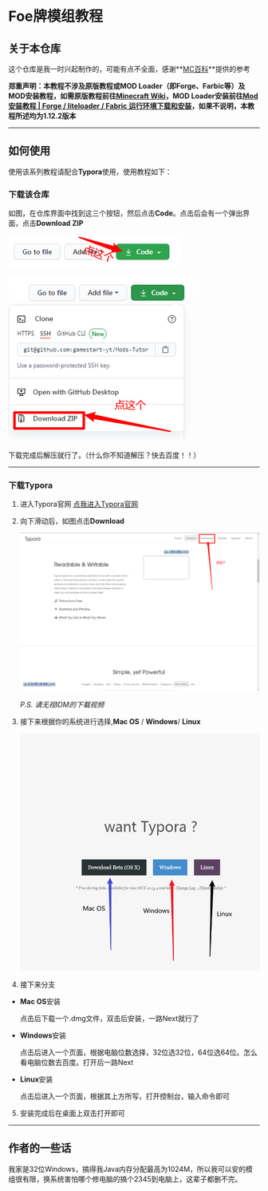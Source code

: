# Foe牌模组教程



## 关于本仓库

这个仓库是我一时兴起制作的，可能有点不全面，感谢**[MC百科](www.mcmod.cn)**提供的参考

**郑重声明：本教程不涉及原版教程或MOD Loader（即Forge、Farbic等）及MOD安装教程，如需原版教程前往[Minecraft Wiki](https://minecraft-zh.gamepedia.com/Minecraft_Wiki)，MOD Loader安装前往[Mod 安装教程 | Forge / liteloader / Fabric 运行环境下载和安装](https://www.mcbbs.net//thread-875660-1-1.html)，如果不说明，本教程所述均为1.12.2版本**

---

## 如何使用

使用该系列教程请配合**Typora**使用，使用教程如下：



### 下载该仓库

如图，在仓库界面中找到这三个按钮，然后点击**Code**。点击后会有一个弹出界面，点击**Download ZIP**

![仓库下载001](./resource/image/001.png)

![仓库下载002](./resource/image/002.png)

下载完成后解压就行了。（什么你不知道解压？快去百度！！）

---

### 下载Typora

1. 进入Typora官网    [点我进入Typora官网](https://typora.io/)

2. 向下滑动后，如图点击**Download**

   ![Typora下载](./resource/image/003.png)

   *P.S.  请无视IDM的下载视频*

3. 接下来根据你的系统进行选择,**Mac OS** / **Windows**/ **Linux**

   ![Typora下载](./resource/image/004.png)

4. 接下来分支

 * **Mac OS**安装

   点击后下载一个.dmg文件，双击后安装，一路Next就行了

* **Windows**安装

  点击后进入一个页面，根据电脑位数选择，32位选32位，64位选64位。怎么看电脑位数去百度。打开后一路Next

* **Linux**安装

  点击后进入一个页面，根据其上方所写，打开控制台，输入命令即可

5. 安装完成后在桌面上双击打开即可

---

## 作者的一些话

我家是32位Windows，搞得我Java内存分配最高为1024M，所以我可以安的模组很有限，换系统害怕哪个修电脑的搞个2345到电脑上，这辈子都删不完。